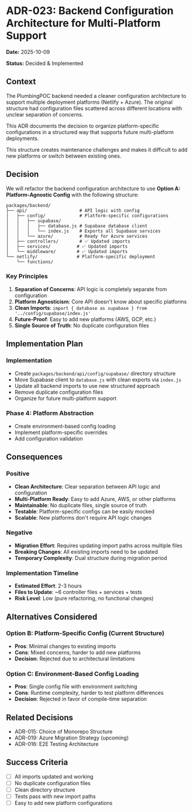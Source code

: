 # ADR-023: Backend Configuration Architecture for Multi-Platform Support

**Date:** 2025-10-09

**Status:** Decided & Implemented

## Context

The PlumbingPOC backend needed a cleaner configuration architecture to support multiple deployment platforms (Netlify + Azure). The original structure had configuration files scattered across different locations with unclear separation of concerns.

This ADR documents the decision to organize platform-specific configurations in a structured way that supports future multi-platform deployments.

This structure creates maintenance challenges and makes it difficult to add new platforms or switch between existing ones.

## Decision

We will refactor the backend configuration architecture to use **Option A: Platform-Agnostic Config** with the following structure:

```
packages/backend/
├── api/                    # API logic with config
│   ├── config/             # Platform-specific configurations
│   │   ├── supabase/
│   │   │   ├── database.js # Supabase database client
│   │   │   └── index.js    # Exports all Supabase services
│   │   └── azure/          # Ready for Azure services
│   ├── controllers/        # ✅ Updated imports
│   ├── services/          # ✅ Updated imports
│   └── middleware/        # ✅ Updated imports
└── netlify/               # Platform-specific deployment
    └── functions/
```

### Key Principles

1. **Separation of Concerns**: API logic is completely separate from configuration
2. **Platform Agnosticism**: Core API doesn't know about specific platforms
3. **Clean Imports**: `import { database as supabase } from '../config/supabase/index.js'`
4. **Future-Proof**: Easy to add new platforms (AWS, GCP, etc.)
5. **Single Source of Truth**: No duplicate configuration files

## Implementation Plan

### Implementation
- Create `packages/backend/api/config/supabase/` directory structure
- Move Supabase client to `database.js` with clean exports via `index.js`
- Update all backend imports to use new structured approach
- Remove duplicate configuration files
- Organize for future multi-platform support

### Phase 4: Platform Abstraction
- Create environment-based config loading
- Implement platform-specific overrides
- Add configuration validation

## Consequences

### Positive
- **Clean Architecture**: Clear separation between API logic and configuration
- **Multi-Platform Ready**: Easy to add Azure, AWS, or other platforms
- **Maintainable**: No duplicate files, single source of truth
- **Testable**: Platform-specific configs can be easily mocked
- **Scalable**: New platforms don't require API logic changes

### Negative
- **Migration Effort**: Requires updating import paths across multiple files
- **Breaking Changes**: All existing imports need to be updated
- **Temporary Complexity**: Dual structure during migration period

### Implementation Timeline
- **Estimated Effort**: 2-3 hours
- **Files to Update**: ~6 controller files + services + tests
- **Risk Level**: Low (pure refactoring, no functional changes)

## Alternatives Considered

### Option B: Platform-Specific Config (Current Structure)
- **Pros**: Minimal changes to existing imports
- **Cons**: Mixed concerns, harder to add new platforms
- **Decision**: Rejected due to architectural limitations

### Option C: Environment-Based Config Loading
- **Pros**: Single config file with environment switching
- **Cons**: Runtime complexity, harder to test platform differences
- **Decision**: Rejected in favor of compile-time separation

## Related Decisions

- ADR-015: Choice of Monorepo Structure
- ADR-019: Azure Migration Strategy (upcoming)
- ADR-016: E2E Testing Architecture

## Success Criteria

- [ ] All imports updated and working
- [ ] No duplicate configuration files
- [ ] Clean directory structure
- [ ] Tests pass with new import paths
- [ ] Easy to add new platform configurations